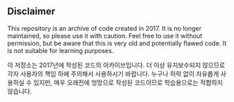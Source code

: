 ## Disclaimer

This repository is an archive of code created in 2017. It is no longer maintained, so please use it with caution. Feel free to use it without permission, but be aware that this is very old and potentially flawed code. It is not suitable for learning purposes.

이 저장소는 2017년에 작성된 코드의 아카이브입니다. 더 이상 유지보수되지 않으므로 각자 사용자의 책임 하에 주의해서 사용하시기 바랍니다. 누구나 허락 없이 자유롭게 사용하실 수 있지만, 매우 오래전에 엉망으로 작성된 코드이므로 학습용으로는 적합하지 않습니다.
